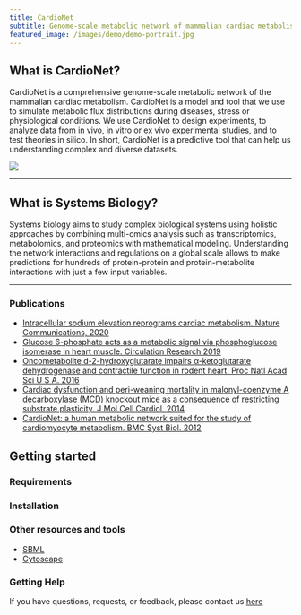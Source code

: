 ```yaml
---
title: CardioNet
subtitle: Genome-scale metabolic network of mammalian cardiac metabolism
featured_image: /images/demo/demo-portrait.jpg
---
```


## What is CardioNet?
CardioNet is a comprehensive genome-scale metabolic network of the mammalian cardiac metabolism. CardioNet is a model and tool that we use to simulate metabolic flux distributions during diseases, stress or physiological conditions. We use CardioNet to design experiments, to analyze data from in vivo, in vitro or ex vivo experimental studies, and to test theories in silico. In short, CardioNet is a predictive tool that can help us understanding complex and diverse datasets.

 <img src="/images/cardionet.png">

---

## What is Systems Biology?
Systems biology aims to study complex biological systems using holistic approaches by combining multi-omics analysis such as transcriptomics, metabolomics, and proteomics with mathematical modeling. Understanding the network interactions and regulations on a global scale allows to make predictions for hundreds of protein-protein and protein-metabolite interactions with just a few input variables. 



---

### Publications
* [Intracellular sodium elevation reprograms cardiac metabolism. Nature Communications, 2020](https://doi.org10.1038/s41467-020-18160-x)
* [Glucose 6-phosphate acts as a metabolic signal via phosphoglucose isomerase in heart muscle. Circulation Research 2019](https://doi.org/10.1161/CIRCRESAHA.119.315180)
* [Oncometabolite d-2-hydroxyglutarate impairs α-ketoglutarate dehydrogenase and contractile function in rodent heart. Proc Natl Acad Sci U S A. 2016](https://www.pnas.org/content/113/37/10436.long)
* [Cardiac dysfunction and peri-weaning mortality in malonyl-coenzyme A decarboxylase (MCD) knockout mice as a consequence of restricting substrate plasticity. J Mol Cell Cardiol. 2014](https://www.sciencedirect.com/science/article/pii/S0022282814002314?via%3Dihub)
* [CardioNet: a human metabolic network suited for the study of cardiomyocyte metabolism. BMC Syst Biol. 2012](https://bmcsystbiol.biomedcentral.com/articles/10.1186/1752-0509-6-114) 

## Getting started

### Requirements

### Installation

### Other resources and tools
* [SBML](http://sbml.org/Main_Page)
* [Cytoscape](https://cytoscape.org/)


### Getting Help
If you have questions, requests, or feedback, please contact us [here](https://karlstaedtlab.github.io/cardionet/contact)
